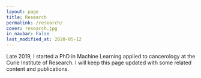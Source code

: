 ```yaml
---
layout: page
title: Research
permalink: /research/
cover: research.jpg
in_navbar: False
last_modified_at: 2020-05-12
---
```


Late 2019, I started a PhD in Machine Learning applied to cancerology at the
Curie Institute of Research. I will keep this page updated with some related
content and publications.
